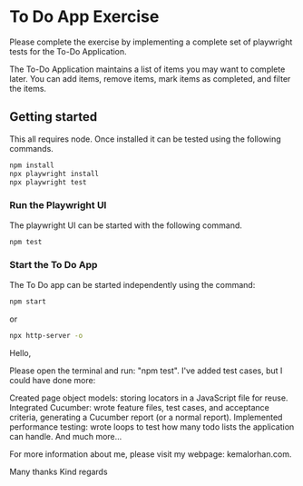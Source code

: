 # To Do App Exercise

Please complete the exercise by implementing a complete set of playwright tests for the To-Do Application.

The To-Do Application maintains a list of items you may want to complete later. You can add items, remove items, mark items as completed, and filter the items.

## Getting started

This all requires node. Once installed it can be tested using the following commands.

```bash
npm install
npx playwright install
npx playwright test
```

### Run the Playwright UI

The playwright UI can be started with the following command.

```bash
npm test
```

### Start the To Do App

The To Do app can be started independently using the command:

```bash
npm start
```

or

```bash
npx http-server -o
```


Hello,

Please open the terminal and run: "npm test".
I've added test cases, but I could have done more:

Created page object models: storing locators in a JavaScript file for reuse.
Integrated Cucumber: wrote feature files, test cases, and acceptance criteria, generating a Cucumber report (or a normal report).
Implemented performance testing: wrote loops to test how many todo lists the application can handle.
And much more...

For more information about me, please visit my webpage: kemalorhan.com.

Many thanks
Kind regards